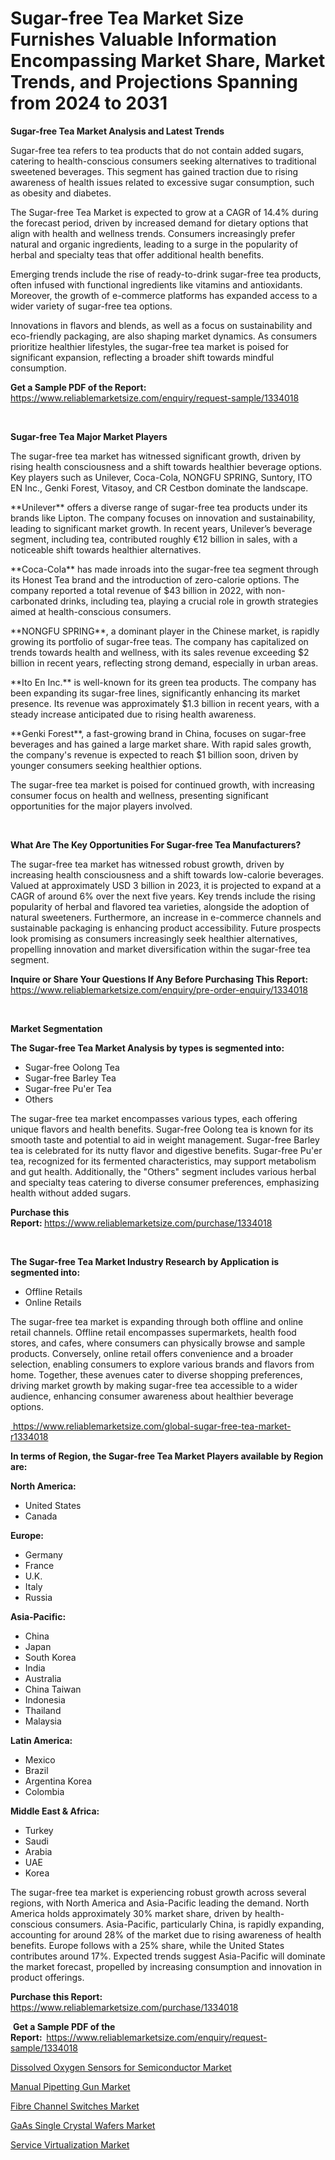 <p><h1>Sugar-free Tea Market Size Furnishes Valuable Information Encompassing Market Share, Market Trends, and Projections Spanning from 2024 to 2031</h1></p><p><strong>Sugar-free Tea Market Analysis and Latest Trends</strong></p>
<p><p>Sugar-free tea refers to tea products that do not contain added sugars, catering to health-conscious consumers seeking alternatives to traditional sweetened beverages. This segment has gained traction due to rising awareness of health issues related to excessive sugar consumption, such as obesity and diabetes. </p><p>The Sugar-free Tea Market is expected to grow at a CAGR of 14.4% during the forecast period, driven by increased demand for dietary options that align with health and wellness trends. Consumers increasingly prefer natural and organic ingredients, leading to a surge in the popularity of herbal and specialty teas that offer additional health benefits. </p><p>Emerging trends include the rise of ready-to-drink sugar-free tea products, often infused with functional ingredients like vitamins and antioxidants. Moreover, the growth of e-commerce platforms has expanded access to a wider variety of sugar-free tea options. </p><p>Innovations in flavors and blends, as well as a focus on sustainability and eco-friendly packaging, are also shaping market dynamics. As consumers prioritize healthier lifestyles, the sugar-free tea market is poised for significant expansion, reflecting a broader shift towards mindful consumption.</p></p>
<p><strong>Get a Sample PDF of the Report:&nbsp;</strong> <a href="https://www.reliablemarketsize.com/enquiry/request-sample/1334018?utm_campaign=1169&utm_medium=2&utm_source=Github&utm_content=ia&utm_term=01102024&utm_id=sugar-free-tea">https://www.reliablemarketsize.com/enquiry/request-sample/1334018</a></p>
<p>&nbsp;</p>
<p><strong>Sugar-free Tea Major Market Players</strong></p>
<p><p>The sugar-free tea market has witnessed significant growth, driven by rising health consciousness and a shift towards healthier beverage options. Key players such as Unilever, Coca-Cola, NONGFU SPRING, Suntory, ITO EN Inc., Genki Forest, Vitasoy, and CR Cestbon dominate the landscape.</p><p>**Unilever** offers a diverse range of sugar-free tea products under its brands like Lipton. The company focuses on innovation and sustainability, leading to significant market growth. In recent years, Unilever’s beverage segment, including tea, contributed roughly €12 billion in sales, with a noticeable shift towards healthier alternatives.</p><p>**Coca-Cola** has made inroads into the sugar-free tea segment through its Honest Tea brand and the introduction of zero-calorie options. The company reported a total revenue of $43 billion in 2022, with non-carbonated drinks, including tea, playing a crucial role in growth strategies aimed at health-conscious consumers.</p><p>**NONGFU SPRING**, a dominant player in the Chinese market, is rapidly growing its portfolio of sugar-free teas. The company has capitalized on trends towards health and wellness, with its sales revenue exceeding $2 billion in recent years, reflecting strong demand, especially in urban areas.</p><p>**Ito En Inc.** is well-known for its green tea products. The company has been expanding its sugar-free lines, significantly enhancing its market presence. Its revenue was approximately $1.3 billion in recent years, with a steady increase anticipated due to rising health awareness.</p><p>**Genki Forest**, a fast-growing brand in China, focuses on sugar-free beverages and has gained a large market share. With rapid sales growth, the company's revenue is expected to reach $1 billion soon, driven by younger consumers seeking healthier options.</p><p>The sugar-free tea market is poised for continued growth, with increasing consumer focus on health and wellness, presenting significant opportunities for the major players involved.</p></p>
<p>&nbsp;</p>
<p><strong>What Are The Key Opportunities For Sugar-free Tea Manufacturers?</strong></p>
<p><p>The sugar-free tea market has witnessed robust growth, driven by increasing health consciousness and a shift towards low-calorie beverages. Valued at approximately USD 3 billion in 2023, it is projected to expand at a CAGR of around 6% over the next five years. Key trends include the rising popularity of herbal and flavored tea varieties, alongside the adoption of natural sweeteners. Furthermore, an increase in e-commerce channels and sustainable packaging is enhancing product accessibility. Future prospects look promising as consumers increasingly seek healthier alternatives, propelling innovation and market diversification within the sugar-free tea segment.</p></p>
<p><strong>Inquire or Share Your Questions If Any Before Purchasing This Report:</strong> <a href="https://www.reliablemarketsize.com/enquiry/pre-order-enquiry/1334018?utm_campaign=1169&utm_medium=2&utm_source=Github&utm_content=ia&utm_term=01102024&utm_id=sugar-free-tea">https://www.reliablemarketsize.com/enquiry/pre-order-enquiry/1334018</a></p>
<p>&nbsp;</p>
<p><strong>Market Segmentation</strong></p>
<p><strong>The Sugar-free Tea Market Analysis by types is segmented into:</strong></p>
<p><ul><li>Sugar-free Oolong Tea</li><li>Sugar-free Barley Tea</li><li>Sugar-free Pu'er Tea</li><li>Others</li></ul></p>
<p><p>The sugar-free tea market encompasses various types, each offering unique flavors and health benefits. Sugar-free Oolong tea is known for its smooth taste and potential to aid in weight management. Sugar-free Barley tea is celebrated for its nutty flavor and digestive benefits. Sugar-free Pu'er tea, recognized for its fermented characteristics, may support metabolism and gut health. Additionally, the "Others" segment includes various herbal and specialty teas catering to diverse consumer preferences, emphasizing health without added sugars.</p></p>
<p><strong>Purchase this Report:&nbsp;</strong><a href="https://www.reliablemarketsize.com/purchase/1334018?utm_campaign=1169&utm_medium=2&utm_source=Github&utm_content=ia&utm_term=01102024&utm_id=sugar-free-tea">https://www.reliablemarketsize.com/purchase/1334018</a></p>
<p>&nbsp;</p>
<p><strong>The Sugar-free Tea Market Industry Research by Application is segmented into:</strong></p>
<p><ul><li>Offline Retails</li><li>Online Retails</li></ul></p>
<p><p>The sugar-free tea market is expanding through both offline and online retail channels. Offline retail encompasses supermarkets, health food stores, and cafes, where consumers can physically browse and sample products. Conversely, online retail offers convenience and a broader selection, enabling consumers to explore various brands and flavors from home. Together, these avenues cater to diverse shopping preferences, driving market growth by making sugar-free tea accessible to a wider audience, enhancing consumer awareness about healthier beverage options.</p></p>
<p><a href="https://www.reliablemarketsize.com/global-sugar-free-tea-market-r1334018?utm_campaign=1169&utm_medium=2&utm_source=Github&utm_content=ia&utm_term=01102024&utm_id=sugar-free-tea">&nbsp;https://www.reliablemarketsize.com/global-sugar-free-tea-market-r1334018</a></p>
<p><strong>In terms of Region, the Sugar-free Tea Market Players available by Region are:</strong></p>
<p>
    <p> <strong> North America: </strong>
        <ul>
            <li>United States</li>
            <li>Canada</li>
        </ul>
        </p> 
    <p> <strong> Europe: </strong>
        <ul>
            <li>Germany</li>
            <li>France</li>
            <li>U.K.</li>
            <li>Italy</li>
            <li>Russia</li>
        </ul>
        </p> 
    <p> <strong> Asia-Pacific: </strong>
        <ul>
            <li>China</li>
            <li>Japan</li>
            <li>South Korea</li>
            <li>India</li>
            <li>Australia</li>
            <li>China Taiwan</li>
            <li>Indonesia</li>
            <li>Thailand</li>
            <li>Malaysia</li>
        </ul>
        </p> 
    <p> <strong> Latin America: </strong>
        <ul>
            <li>Mexico</li>
            <li>Brazil</li>
            <li>Argentina Korea</li>
            <li>Colombia</li>
        </ul>
        </p> 
    <p> <strong> Middle East & Africa: </strong>
        <ul>
            <li>Turkey</li>
            <li>Saudi</li>
            <li>Arabia</li>
            <li>UAE</li>
            <li>Korea</li>
        </ul>
    </p>
    </p>
<p><p>The sugar-free tea market is experiencing robust growth across several regions, with North America and Asia-Pacific leading the demand. North America holds approximately 30% market share, driven by health-conscious consumers. Asia-Pacific, particularly China, is rapidly expanding, accounting for around 28% of the market due to rising awareness of health benefits. Europe follows with a 25% share, while the United States contributes around 17%. Expected trends suggest Asia-Pacific will dominate the market forecast, propelled by increasing consumption and innovation in product offerings.</p></p>
<p><strong>Purchase this Report: </strong><a href="https://www.reliablemarketsize.com/purchase/1334018?utm_campaign=1169&utm_medium=2&utm_source=Github&utm_content=ia&utm_term=01102024&utm_id=sugar-free-tea">https://www.reliablemarketsize.com/purchase/1334018</a></p>
<p>&nbsp;<strong>Get a Sample PDF of the Report:&nbsp;&nbsp;</strong><a href="https://www.reliablemarketsize.com/enquiry/request-sample/1334018?utm_campaign=1169&utm_medium=2&utm_source=Github&utm_content=ia&utm_term=01102024&utm_id=sugar-free-tea">https://www.reliablemarketsize.com/enquiry/request-sample/1334018</a></p>
<p><strong></strong></p>
<p><p><a href="https://issuu.com/reportprime-2/docs/dissolved-oxygen-sensors-for-semico_20a385644a71e0?utm_campaign=1169&utm_medium=2&utm_source=Github&utm_content=ia&utm_term=01102024&utm_id=sugar-free-tea">Dissolved Oxygen Sensors for Semiconductor Market</a></p><p><a href="https://github.com/pizolina/Market-Research-Report-List-6/blob/main/manual-pipetting-gun-market.md?utm_campaign=1169&utm_medium=2&utm_source=Github&utm_content=ia&utm_term=01102024&utm_id=sugar-free-tea">Manual Pipetting Gun Market</a></p><p><a href="https://www.linkedin.com/pulse/comprehensive-fibre-channel-switches-market-report-regional-4bq7f?utm_campaign=1169&utm_medium=2&utm_source=Github&utm_content=ia&utm_term=01102024&utm_id=sugar-free-tea">Fibre Channel Switches Market</a></p><p><a href="https://issuu.com/reportprime-2/docs/gaas-single-crystal-wafers-market-s_5239b6b5d86c59?utm_campaign=1169&utm_medium=2&utm_source=Github&utm_content=ia&utm_term=01102024&utm_id=sugar-free-tea">GaAs Single Crystal Wafers Market</a></p><p><a href="https://www.linkedin.com/pulse/service-virtualization-market-overview-forecast-2024-2031-8dbgc?utm_campaign=1169&utm_medium=2&utm_source=Github&utm_content=ia&utm_term=01102024&utm_id=sugar-free-tea">Service Virtualization Market</a></p></p>